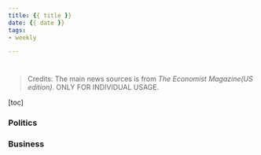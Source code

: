```yaml
---
title: {{ title }}
date: {{ date }}
tags:
- weekly

---
```


# 

>Credits: The main news sources is from *The Economist Magazine(US edition)*. ONLY FOR INDIVIDUAL USAGE.

[toc]

### Politics

### Business
